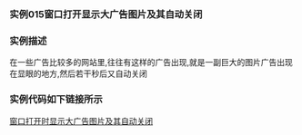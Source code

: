 ### 实例015窗口打开显示大广告图片及其自动关闭

### 实例描述
在一些广告比较多的网站里,往往有这样的广告出现,就是一副巨大的图片广告出现在显眼的地方,然后若干秒后又自动关闭

### 实例代码如下链接所示
[窗口打开时显示大广告图片及其自动关闭](窗口打开时显示大广告图片及其自动关闭.html)